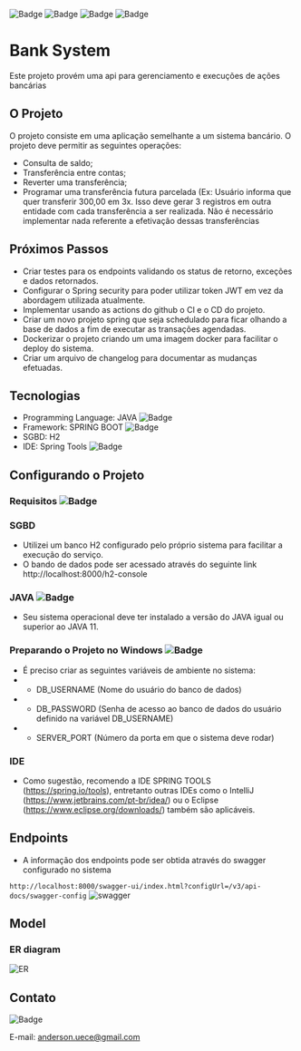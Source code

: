![Badge](https://img.shields.io/github/license/andersongomes/banksystem.svg)
![Badge](https://img.shields.io/github/stars/andersongomes/banksystem.svg)
![Badge](	https://img.shields.io/github/forks/andersongomes/banksystem.svg)
![Badge](	https://img.shields.io/github/watchers/andersongomes/banksystem.svg)


# Bank System
Este projeto provém uma api para gerenciamento e execuções de ações bancárias

## O Projeto
O projeto consiste em uma aplicação semelhante a um sistema bancário. O projeto deve permitir as seguintes operações:

- Consulta de saldo;
- Transferência entre contas;
- Reverter uma transferência;
- Programar uma transferência futura parcelada (Ex: Usuário informa que quer transferir 300,00 em 3x. Isso deve gerar 3 registros em outra entidade com cada transferência a ser realizada. Não é necessário implementar nada referente a efetivação dessas transferências 

## Próximos Passos
- Criar testes para os endpoints validando os status de retorno, exceções e dados retornados.
- Configurar o Spring security para poder utilizar token JWT em vez da abordagem utilizada atualmente.
- Implementar usando as actions do github o CI e o CD do projeto.
- Criar um novo projeto spring que seja schedulado para ficar olhando a base de dados a fim de executar as transações agendadas.
- Dockerizar o projeto criando um uma imagem docker para facilitar o deploy do sistema.
- Criar um arquivo de changelog para documentar as mudanças efetuadas.

## Tecnologias
- Programming Language: JAVA ![Badge](	https://img.shields.io/badge/Java-ED8B00?style=for-the-badge&logo=java&logoColor=white)
- Framework: SPRING BOOT ![Badge](https://img.shields.io/badge/Spring-6DB33F?style=for-the-badge&logo=spring&logoColor=white)
- SGBD: H2
- IDE: Spring Tools ![Badge](https://img.shields.io/badge/Spring-6DB33F?style=for-the-badge&logo=spring&logoColor=white)

## Configurando o Projeto

### Requisitos ![Badge](https://img.shields.io/badge/Windows-0078D6?style=for-the-badge&logo=windows&logoColor=white)

### SGBD
- Utilizei um banco H2 configurado pelo próprio sistema para facilitar a execução do serviço.
- O bando de dados pode ser acessado através do seguinte link http://localhost:8000/h2-console

### JAVA ![Badge](	https://img.shields.io/badge/Java-ED8B00?style=for-the-badge&logo=java&logoColor=white)
- Seu sistema operacional deve ter instalado a versão do JAVA igual ou superior ao JAVA 11.

### Preparando o Projeto no Windows ![Badge](https://img.shields.io/badge/Windows-0078D6?style=for-the-badge&logo=windows&logoColor=white)
- É preciso criar as seguintes variáveis de ambiente no sistema:
- - DB_USERNAME (Nome do usuário do banco de dados)
- - DB_PASSWORD (Senha de acesso ao banco de dados do usuário definido na variável DB_USERNAME)
- - SERVER_PORT (Número da porta em que o sistema deve rodar)

### IDE
- Como sugestão, recomendo a IDE SPRING TOOLS (https://spring.io/tools), entretanto outras IDEs como o IntelliJ (https://www.jetbrains.com/pt-br/idea/) ou o Eclipse (https://www.eclipse.org/downloads/) também são aplicáveis.


## Endpoints
- A informação dos endpoints pode ser obtida através do swagger configurado no sistema

``` http://localhost:8000/swagger-ui/index.html?configUrl=/v3/api-docs/swagger-config ```
![swagger](https://user-images.githubusercontent.com/1368056/140455693-523d52aa-7e24-46d8-b7a0-b5afe1d010ff.png)

## Model

### ER diagram
![ER](https://user-images.githubusercontent.com/1368056/140454058-fe997224-36b6-4d7b-bbce-84c942042f10.png)

## Contato
![Badge](https://img.shields.io/badge/Gmail-D14836?style=for-the-badge&logo=gmail&logoColor=white) 

E-mail: anderson.uece@gmail.com
